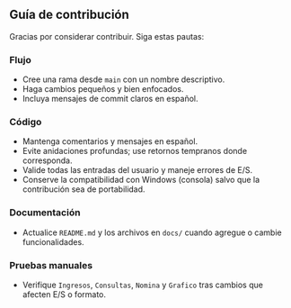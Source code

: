 ## Guía de contribución

Gracias por considerar contribuir. Siga estas pautas:

### Flujo
- Cree una rama desde `main` con un nombre descriptivo.
- Haga cambios pequeños y bien enfocados.
- Incluya mensajes de commit claros en español.

### Código
- Mantenga comentarios y mensajes en español.
- Evite anidaciones profundas; use retornos tempranos donde corresponda.
- Valide todas las entradas del usuario y maneje errores de E/S.
- Conserve la compatibilidad con Windows (consola) salvo que la contribución sea de portabilidad.

### Documentación
- Actualice `README.md` y los archivos en `docs/` cuando agregue o cambie funcionalidades.

### Pruebas manuales
- Verifique `Ingresos`, `Consultas`, `Nomina` y `Grafico` tras cambios que afecten E/S o formato.

